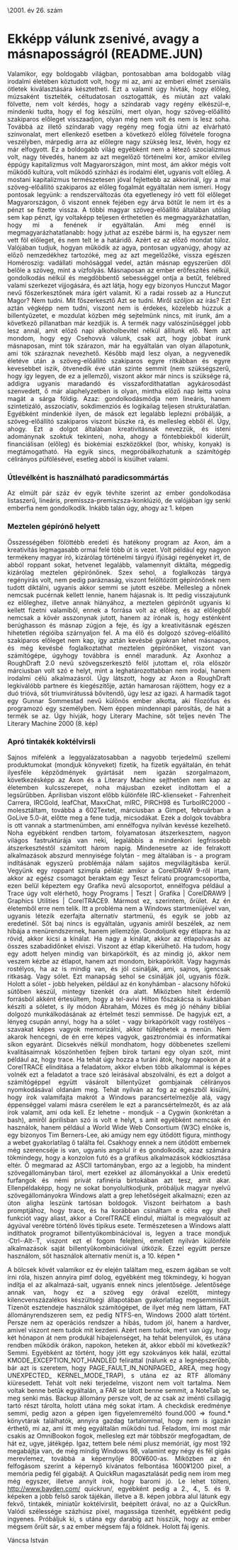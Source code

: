\2001. év 26. szám

<style> 
    p { text-align: justify; } 
</style>

# Ekképp válunk zsenivé, avagy a másnaposságról (README.JUN)

Valamikor, egy boldogabb világban, pontosabban ama boldogabb világ irodalmi életében köztudott volt, hogy mi az, ami az emberi elmét zseniális ötletek kiválasztására késztetheti. Ezt a valamit úgy hívták, hogy előleg, múzsaként tisztelték, céltudatosan osztogatták, és miután azt valaki fölvette, nem volt kérdés, hogy a színdarab vagy regény elkészül-e, mindenki tudta, hogy el fog készülni, mert olyan, hogy szöveg-előállító szakiparos előleget visszaadjon, olyan még nem volt és nem is lesz soha. Továbbá az illető színdarab vagy regény meg fogja ütni az elvárható színvonalat, mert ellenkező esetben a következő előleg fölvétele forogna veszélyben, márpedig arra az előlegre nagy szükség lesz, lévén, hogy ez már elfogyott. Ez a boldogabb világ egyébként nem a létező szocializmus volt, nagy tévedés, hanem az azt megelőző történelmi kor, amikor elvileg éppúgy kapitalizmus volt Magyarországon, mint most, ám akkor mégis volt működő kultúra, volt működő színházi és irodalmi élet, ugyanis volt előleg. A mostani kapitalizmus természetesen jóval fejlettebb az akkorinál, így a mai szöveg-előállító szakiparos az előleg fogalmát egyáltalán nem ismeri. Hogy pontosak legyünk: a rendszerváltozás óta egyetlenegy író vett föl előleget Magyarországon, ő viszont ennek fejében egy árva bötűt le nem írt és a pénzt se fizette vissza. A többi magyar szöveg-előállító általában utólag sem kap pénzt, így voltaképp teljesen érthetetlen és megmagyarázhatatlan, hogy mi a fenének ír egyáltalán. Ami még ennél is megmagyarázhatatlanabb: hogy juthat az eszébe bármi is, ha egyszer nem vett föl előleget, és nem telt le a határidő.
Azért ez az előző mondat túloz. Valójában tudjuk, hogyan működik az agya, pontosan ugyanúgy, ahogy az előző nemzedékhez tartozóké, meg az azt megelőzőké, vissza egészen Homéroszig: vadállati mohósággal vedel, aztán másnap egyszerűen dől belőle a szöveg, mint a vízfolyás. Másnaposan az ember erőfeszítés nélkül, gondolkodás nélkül és megdöbbentő sebességgel ontja a betűt, felébred valami szerkezet vijjogására, és azt látja, hogy egy bizonyos Hunczut Magor nevű főszerkesztőnek mára ígért valamit. Ki a radai rosseb az a Hunczut Magor? Nem tudni. Mit főszerkesztő Azt se tudni. Miről szóljon az írás? Ezt aztán végképp nem tudni, viszont nem is érdekes, közelebb húzzuk a billentyűzetet, e mozdulat közben még sejtelmünk nincs, mit írunk, ám a következő pillanatban már kezdjük is.
A termék nagy valószínűséggel jobb lesz annál, amit előző napi alkoholbevitel nélkül állítunk elő. Nem azt mondom, hogy egy Csehovvá válunk, csak azt, hogy jobbat írunk másnaposan, mint tök szárazon, már ha egyáltalán van olyan állapotunk, ami tök száraznak nevezhető. Később majd lesz olyan, a negyvenedik életéve után a szöveg-előállító szakiparos egyre ritkábban és egyre kevesebbet iszik, ötvenedik éve után szinte semmit (nem szükségszerű, hogy így legyen, de ez a jellemző), viszont akkor már nincs is szüksége rá, addigra ugyanis maradandó és visszafordíthatatlan agykárosodást szenvedett, ő már alaphelyzetben is olyan, mintha előző nap leitta volna magát a sárga földig. Azaz: gondolkodásmódja nem lineáris, hanem szintetizáló, asszociatív, sokdimenziós és logikailag teljesen strukturálatlan.
Egyébként mindenkié ilyen, de mások ezt legalább leplezni próbálják, a szöveg-előállító szakiparos viszont büszke rá, és mellesleg ebből él. Úgy, ahogy. Ezt a dolgot általában kreativitásnak nevezzük, és isteni adománynak szoktuk tekinteni, noha, ahogy a föntebbiekből kiderült, financiálisan (előleg) és biokémiai eszközökkel (bor, whisky, konyak) is megtámogatható. Ha egyik sincs, megpróbálkozhatunk a számítógép célirányos püfölésével, esetleg abból is kisülhet valami.

### Útlevélként is használható paradicsommártás

Az elmúlt pár száz év egyik tévhite szerint az ember gondolkodása listaszerű, lineáris, premissza-premiszsza-konklúzió, de valójában így senki emberfia nem gondolkodik. Inkább talán úgy, ahogy az 1. képen

### Meztelen gépírónő helyett

Összességében fölöttébb eredeti és hatékony program az Axon, ám a kreativitás legmagasabb ormai felé több út is vezet. Volt például egy nagyon termékeny magyar író, kizárólag történelmi tárgyú ifjúsági regényeket írt, de abból roppant sokat, hetvenet legalább, valamennyit diktálta, mégpedig kizárólag meztelen gépírónőnek.
Szex sehol, a foglalkozás tárgya regényírás volt, nem pedig paráznaság, viszont felöltözött gépírónőnek nem tudott diktálni, ugyanis akkor semmi se jutott eszébe. Mellesleg a nőnek nemcsak pucérnak kellett lennie, hanem hájasnak is.
Itt pedig visszajutunk ez előleghez, illetve annak hiányához, a meztelen gépírónőt ugyanis ki kellett
fizetni valamiből, ennek a forrása volt az előleg, és az előlegből nemcsak a kövér asszonynak jutott, hanem az írónak is, hogy esténként berúghasson és másnap zúgjon a feje, és így a kreativitásnak egészen hihetetlen régióiba szárnyaljon fel. A ma élő és dolgozó szöveg-előállító szakiparos előleget nem kap, így aztán kevésbé gyakran lehet másnapos, és még kevésbé foglalkoztathat meztelen gépírónőket, viszont van számítógépe, úgyhogy továbbra is ennél maradunk.
Az Axonhoz a RoughDraft 2.0 nevű szövegszerkesztő felől jutottam el, róla először márciusban volt szó e helyt, mint a leghatározottabban nem irodai, hanem irodalmi célú alkalmazásról. Úgy látszott, hogy az Axon a RoughDraft legkiválóbb partnere és kiegészítője, aztán hamarosan rájöttem, hogy ez a duó trióvá, sőt triumvirátussá bővítendő, úgy lesz az igazi.
A harmadik tagot egy Gunnar Sommestad nevű különös ember alkotta, aki filozófus és programozó egy személyben. Nem éppen mindennapi párosítás, de hát a termék se az. Úgy hívják, hogy Literary Machine, sőt teljes nevén The Literary Machine 2000 (8. kép)

### Apró tintakék koktélvirsli

Sajnos mifelénk a leggyalázatosabban a nagyobb terjedelmű szellemi produktumokat (mondjuk könyveket) fizetik, ha fizetik egyáltalán, én tehát ilyesféle képződmények gyártását nem igazán szorgalmazom, következésképp az Axon és a Literary Machine sejthetően nem kap az életemben kulcsszerepet, noha májusban ezeket indítottam el a legsűrűbben. Áprilisban viszont előbb különféle IRC-klienseket - Fahrenheit Carrera, IRCGold, leafChat, MaxxChat, mIRC, PIRCH98 és TurboIRC2000 - molesztáltam, továbbá a 602Textet, márciusban a Gimpet, februárban a GoLive 5.0-át, előtte meg a fene tudja, micsodákat. Ezek a dolgok továbbra is ott vannak a startmenümben, ami ennélfogva nyilván kevéssé kezelhető. Noha egyébként rendben tartom, folyamatosan átszerkesztem, nagyon világos fastruktúrája van neki, legalábbis a mindenkori legfrissebb átszerkesztéstől számított három napig. Mindenesetre az ide felrakott alkalmazások abszurd mennyisége folytán - meg általában is - a program indításának egyszerű problémája nálam sajátos megvilágításba kerül. Vegyünk egy roppant szimpla példát: amikor a CorelDRAW 9-ről írtam, akkor az egész csomagot beraktam egy Teszt feliratú programcsoportba, ezen belül képeztem egy Grafika nevű alcsoportot, ennélfogva például a Trace úgy volt elérhető, hogy Programs | Teszt | Grafika | CorelDRAW9 | Graphics Utilities | CorelTRACE9.
Mármost ez, szerintem, őrület.
Az én életemből erre nem telik.
Itt a probléma nem a Windows startmenüjével van, ugyanis létezik ezerfajta alternatív startmenü, és egyik se jobb az eredetinél. Sőt baj nincs is egyáltalán, ugyanis amiről beszélek, az nem hibája a menürendszernek, hanem jellemzője. Gondoljunk egy étlapra: ha az rövid, akkor kicsi a kínálat. Ha nagy a kínálat, akkor az étlapolvasás az összes szabadidőnket elviszi.
Viszont az étlap kikerülhető. Ha tudom, hogy egy adott helyen mindig van birkapörkölt, és az mindig jó, akkor nem veszem kézbe az étlapot, hanem azt mondom, birkapörkölt. Vagy hagymás rostélyos, ha az is mindig van, és jól csinálják, ami, sajnos, igencsak ritkaság. Vagy sólet. Ezt manapság sehol se csinálják jól, ugyanis főzik. Holott a sólet - jobb helyeken, például az én konyhámban - alacsony hőfokú sütőben készül, mintegy tizenkét óra alatt. Miközben hitelt érdemlő forrásból akként értesültem, hogy a tel-avivi Hilton főszakácsa is kuktában készíti a sóletet, s ily módon Ábrahám, Mózes és még jó néhány bibliai dolgozó munkálkodásának az értelmét teszi semmissé.
De hagyjuk ezt, a lényeg csupán annyi, hogy ha a sólet - vagy birkapörkölt vagy rostélyos - szavakat képes vagyok memorizálni, akkor túlléphetek a menün.
Nem akarok hencegni, de én erre képes vagyok, gasztronómiai és informatikai síkon egyaránt. Dicsekvés nélkül mondhatom, hogy döbbenetes szellemi kvalitásaimnak köszönhetően fejben bírok tartani egy olyan szót, mint például az, hogy trace. Ha tehát úgy hozza a turáni átok, hogy napokon át a CorelTRACE elindítása a feladatom, akkor elvben több alkalommal is képes volnék ezt a feladatot a trace szó leírásával abszolválni, és ezt a dolgot a számítógéppel együtt vásárolt billentyűzet gombjainak célirányos nyomkodásával oldanám meg. Tehát nyilván az fog az egészből kisülni, hogy írok valamifajta makrót a Windows parancsértelmezője alá, vagy éppenséggel valami másra cserélem le ezt a parancsértelmezőt, és az alá írok valamit, ami oda kell. Ez lehetne - mondjuk - a Cygwin (konkrétan a bash), amiről áprilisban szó is volt e helyt, s amit egyébként nemcsak én használok, hanem például a World Wide Web Consortium (W3C) elnöke is, egy bizonyos Tim Berners-Lee, aki amúgy nem egy ütődött figura, minthogy a webet gyakorlatilag ő találta fel.
Csakhogy ennek a nem ütődött embernek még szerencséje is van, ugyanis angolul ír és gondolkodik, azaz számára tökmindegy, hogy a konzolon futó és a grafikus alkalmazások kódkiosztása eltér. Ő megmarad az ASCII tartományban, ergo az a legjobb, ha mindent szövegállományban tárol, mert ezekkel az állományokkal a Unix eredetű furfangok és némi privát rafinéria birtokában azt tesz, amit akar.
Ellenpéldaképp, hogy ne sokat bonyolultkodjunk, próbáljuk magyar nyelvű szövegállományokra Windows alatt a grep lehetőségeit alkalmazni; ezen az úton aligha leszünk tartósan boldogok.
Viszont beírhatom a bash promptjához, hogy trace, és ha korábban csináltam e célra egy shell funkciót vagy aliast, akkor a CorelTRACE elindul, miáltal is megvalósult az ágyúval verébre történő lövés tipikus esete.
Természetesen a Windows alatt indíthatok programot billentyűkombinációval is, legyen a trace mondjuk ·Ctrl-·Alt-·T, viszont ezt el fogom felejteni, emellett nyilván különféle alkalmazások saját billentyűkombinációival ütközik. Ezzel együtt persze használom, sőt használok alternatív menüt is, a 10. képen
*

A bölcsek kövét valamikor ez év elején találtam meg, eszem ágában se volt írni róla, hiszen annyira pimf dolog, egyébként meg tökmindegy, ki hogyan indítja el az alkalmazá-sait, ugyanis ennek nincs jelentősége. Jelentősége annak van, hogy ez a szöveg egy órával ezelőtt, mintegy kilencvenszázalékos készültségi állapotában gyakorlatilag megsemmisült. Tizenöt esztendeje használok számítógépet, de ilyet még nem láttam, FAT állományrendszeren sem, ez pedig NTFS-en, Windows 2000 alatt történt. Persze nem az operációs rendszer a hibás, tudom jól, hanem a hardver, amivel viszont nem tudok mit kezdeni. Azért nem tudok, mert van úgy, hogy két hónapon át nem produkál hibajelenséget, ha tehát belenyúlok, és utána rendben működik órákon, napokon, heteken át, akkor ebből mi következik? Semmi.
Egyébként az történt, hogy jött egy szokványos kék halál, ezúttal KMODE_EXCEPTION_NOT_HANDLED felirattal (nálunk ez a legnépszerűbb, bár azt is szeretem, hogy PAGE_FAULT_IN_NONPAGED_ AREA, meg hogy UNEXPECTED_ KERNEL_MODE_TRAP), s utána ez az RTF állomány kiüresedett. Tehát volt neki terjedelme, viszont nem volt tartalma. Nem voltak benne betűk egyáltalán, a FAR se látott benne semmit, a NoteTab se, meg senki más.
Backup állomány persze volt, de az csak az iménti csillagig tartó részt tárolta, holott utána még sokat írtam. A checkdisk eredménye semmi, pedig azon a gépen igen figyelemreméltó found.000 => found.* könyvtárak találhatók, annyira gazdag tartalommal, hogy nem is igazán érthető, mi az, ami itt még egyáltalán működni tud.
Feladom, írni most már csakis az OmniBookon fogok, mellesleg ezt már többször megfogadtam, de hát ez, ugye, játékgép. Igaz, tettem bele némi plusz memóriát, így most 192 megabájtja van, de még mindig Windows 98, valamint egy négy és fél gigás merevlemez, továbbá a képernyője 800¥600-as. Miközben az én felfogásom szerint a képernyő kívánatos felbontása 1600¥1200 pixel, a memória pedig fél gigabájt.
A QuickRun magasztalását pedig nem írom meg még egyszer, illetve annyit írok, hogy baromi jó. Le lehet tölteni, http://www.bayden.com/ quickrun/, egyébként pedig a 2., 4., 5. és 9. képeken a jobb felső sarok tájékán, illetve a 8. képen jobbra alul látunk egy fekvő, tintakék, miniatűr koktélvirslit, beépített órával, no az a QuickRun.
Valódi szélessége százhúsz pixel, magassága tizenhét, egyébként pedig ingyenes.
Próbáljuk ki, s utána egy darabig azt hisszük, hogy az ember mégsem őrült sár, s az ember mégsem fáj a földnek.
Holott fáj igenis.

Váncsa István